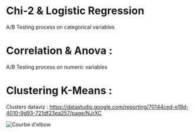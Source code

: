 # Chi-2 & Logistic Regression
A/B Testing process on categorical variables
# Correlation & Anova :
A/B Testing process on numeric variables
# Clustering K-Means :
Clusters dataviz : https://datastudio.google.com/reporting/70144ced-e19d-4010-9d93-721df23ea257/page/NJrXC

![Courbe d'elbow](https://user-images.githubusercontent.com/83826055/129334001-457b71dd-c30f-43de-897e-d2dab6f01a60.png)
